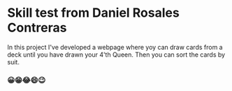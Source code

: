 # Skill test from Daniel Rosales Contreras

In this project I've developed a webpage where yoy can draw cards from a deck until you have drawn your 4'th 
Queen. Then you can sort the cards by suit.

### 😀😁😂😄😉